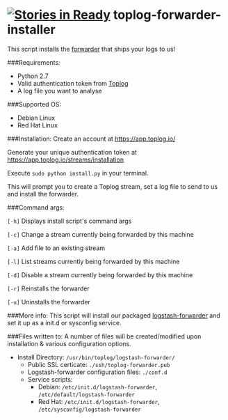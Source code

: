 [![Stories in Ready](https://badge.waffle.io/toplog/toplog-forwarder-installer.png?label=ready&title=Ready)](https://waffle.io/toplog/toplog-forwarder-installer)
toplog-forwarder-installer
==========================

This script installs the [forwarder](https://github.com/elasticsearch/logstash-forwarder/) that ships your logs to us!

###Requirements:
* Python 2.7
* Valid authentication token from [Toplog](https://app.toplog.io/streams/installation)
* A log file you want to analyse

###Supported OS:
* Debian Linux
* Red Hat Linux

###Installation:
Create an account at https://app.toplog.io/

Generate your unique authentication token at https://app.toplog.io/streams/installation

Execute `sudo python install.py` in your terminal.

This will prompt you to create a Toplog stream, set a log file to send to us and install the forwarder.

###Command args:

`[-h]` Displays install script's command args

`[-c]` Change a stream currently being forwarded by this machine

`[-a]` Add file to an existing stream

`[-l]` List streams currently being forwarded by this machine

`[-d]` Disable a stream currently being forwarded by this machine

`[-r]` Reinstalls the forwarder

`[-u]` Uninstalls the forwarder

###More info:
This script will install our packaged [logstash-forwarder](https://github.com/elasticsearch/logstash-forwarder/)
and set it up as a init.d or sysconfig service.

###Files written to:
A number of files will be created/modified upon installation & various configuration options.

* Install Directory: `/usr/bin/toplog/logstash-forwarder/`
  * Public SSL certicate: `./ssh/toplog-forwarder.pub`
  * Logstash-forwarder configuration files: `./conf.d`
  * Service scripts:
    * Debian: `/etc/init.d/logstash-forwarder`, `/etc/default/logstash-forwarder`
    * Red Hat: `/etc/init.d/logstash-forwarder`, `/etc/sysconfig/logstash-forwarder`
